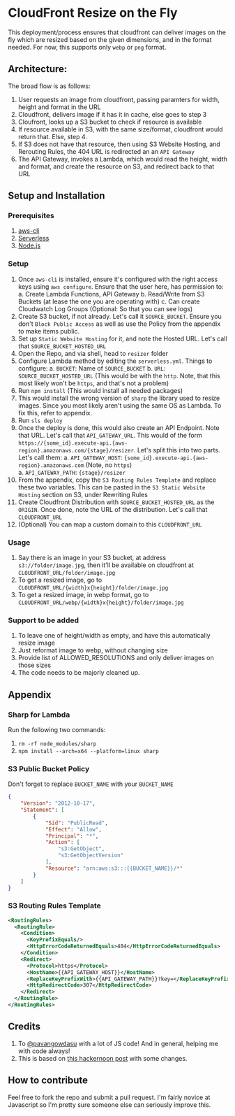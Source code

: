# CloudFront Resize on the Fly

This deployment/process ensures that cloudfront can deliver images on the fly which are resized based on the given dimensions, and in the format needed.
For now, this supports only `webp` or `png` format. 

## Architecture:

The broad flow is as follows:
1. User requests an image from cloudfront, passing paramters for width, height and format in the URL
2. Cloudfront, delivers image if it has it in cache, else goes to step 3
3. Cloufront, looks up a S3 bucket to check if resource is available
4. If resource available in S3, with the same size/format, cloudfront would return that. Else, step 4.
5. If S3 does not have that resource, then using S3 Website Hosting, and Rerouting Rules, the 404 URL is redirected an an `API Gateway`
6. The API Gateway, invokes a Lambda, which would read the height, width and format, and create the resource on S3, and redirect back to that URL

## Setup and Installation

### Prerequisites
1. [aws-cli](https://aws.amazon.com/cli/)
2. [Serverless](https://www.serverless.com/)
3. [Node.js](https://nodejs.org/en/)

### Setup
1. Once `aws-cli` is installed, ensure it's configured with the right access keys using `aws configure`. Ensure that the user here, has permission to:
    a. Create Lambda Functions, API Gateway
    b. Read/Write from S3 Buckets (at lease the one you are operating with)
    c. Can create Cloudwatch Log Groups (Optional: So that you can see logs)
2. Create S3 bucket, if not already. Let's call it `SOURCE_BUCKET`. Ensure you don't `Block Public Access` as well as use the Policy from the appendix to make items public.
3. Set up `Static Website Hosting` for it, and note the Hosted URL. Let's call that `SOURCE_BUCKET_HOSTED_URL`
4. Open the Repo, and via shell, head to `resizer` folder
5. Configure Lambda method by editing the `serverless.yml`. Things to configure:
    a. `BUCKET`: Name of `SOURCE_BUCKET`
    b. `URL`: `SOURCE_BUCKET_HOSTED_URL` (This would be with the `http`. Note, that this most likely won't be `https`, and that's not a problem)
6. Run `npm install` (This would install all needed packages)
7. This would install the wrong version of `sharp` the library used to resize images. Since you most likely aren't using the same OS as Lambda. To fix this, refer to appendix.
8. Run `sls deploy`
9. Once the deploy is done, this would also create an API Endpoint. Note that URL. Let's call that `API_GATEWAY_URL`. This would of the form `https://{some_id}.execute-api.{aws-region}.amazonaws.com/{stage}/resizer`. Let's split this into two parts. Let's call them:
    a. `API_GATEWAY_HOST`: `{some_id}.execute-api.{aws-region}.amazonaws.com` (Note, no `https`)  
    a. `API_GATEWAY_PATH`: `{stage}/resizer`
10. From the appendix, copy the `S3 Routing Rules Template` and replace these two variables. This can be pasted in the `S3 Static Website Hosting` section on S3, under Rewriting Rules
11. Create Cloudfront Distribution with `SOURCE_BUCKET_HOSTED_URL` as the `ORIGIN`. Once done, note the URL of the distribution. Let's call that `CLOUDFRONT_URL`
12. (Optional) You can map a custom domain to this `CLOUDFRONT_URL`

### Usage

1. Say there is an image in your S3 bucket, at address `s3://folder/image.jpg`, then it'll be available on cloudfront at `CLOUDFRONT_URL/folder/image.jpg`
2. To get a resized image, go to `CLOUDFRONT_URL/{width}x{height}/folder/image.jpg` 
3. To get a resized image, in webp format, go to `CLOUDFRONT_URL/webp/{width}x{height}/folder/image.jpg`

### Support to be added
1. To leave one of height/width as empty, and have this automatically resize image
2. Just reformat image to webp, without changing size 
3. Provide list of ALLOWED_RESOLUTIONS and only deliver images on those sizes
4. The code needs to be majorly cleaned up.

## Appendix

### Sharp for Lambda
Run the following two commands:
1. `rm -rf node_modules/sharp`
2. `npm install --arch=x64 --platform=linux sharp`

### S3 Public Bucket Policy
Don't forget to replace `BUCKET_NAME` with your `BUCKET_NAME`

```json
{
    "Version": "2012-10-17",
    "Statement": [
        {
            "Sid": "PublicRead",
            "Effect": "Allow",
            "Principal": "*",
            "Action": [
                "s3:GetObject",
                "s3:GetObjectVersion"
            ],
            "Resource": "arn:aws:s3:::{{BUCKET_NAME}}/*"
        }
    ]
}
``` 


### S3 Routing Rules Template

```xml
<RoutingRules>
  <RoutingRule>
    <Condition>
      <KeyPrefixEquals/>
      <HttpErrorCodeReturnedEquals>404</HttpErrorCodeReturnedEquals>
    </Condition>
    <Redirect>
      <Protocol>https</Protocol>
      <HostName>{{API_GATEWAY_HOST}}</HostName>
      <ReplaceKeyPrefixWith>{{API_GATEWAY_PATH}}?key=</ReplaceKeyPrefixWith>
      <HttpRedirectCode>307</HttpRedirectCode>
    </Redirect>
  </RoutingRule>
</RoutingRules>
```



## Credits
1. To [@pavangowdasu](https://github.com/pavangowdasu) with a lot of JS code! And in general, helping me with code always! 
2. This is based on [this hackernoon post](https://hackernoon.com/image-resizing-after-upload-with-amazon-s3-aws-lambda-and-cloudfront-for-ssl-loce3y0h) with some changes.

## How to contribute
Feel free to fork the repo and submit a pull request. I'm fairly novice at Javascript so I'm pretty sure someone else can seriously improve this.

